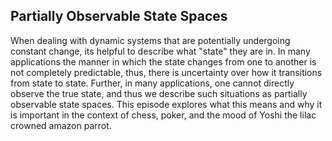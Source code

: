 ## Partially Observable State Spaces

When dealing with dynamic systems that are potentially undergoing constant change, its helpful to describe what "state" they are in. In many applications the manner in which the state changes from one to another is not completely predictable, thus, there is uncertainty over how it transitions from state to state. Further, in many applications, one cannot directly observe the true state, and thus we describe such situations as partially observable state spaces. This episode explores what this means and why it is important in the context of chess, poker, and the mood of Yoshi the lilac crowned amazon parrot.
